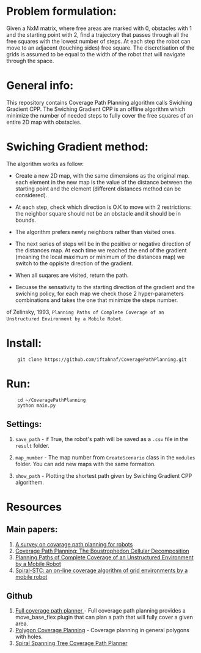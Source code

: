 # Problem formulation:

Given a NxM matrix, where free areas are marked with 0, obstacles with 1 and the starting point with 2, find a trajectory that passes through all the free squares with the lowest number of steps. At each step the robot can move to an adjacent (touching sides) free square. The discretisation of the grids is assumed to be equal to the width of the robot that will navigate through the space.

# General info:

This repository contains Coverage Path Planning algorithm calls Swiching Gradient CPP.
The Swiching Gradient CPP is an offline algorithm which minimize the number of needed steps to fully cover the free squares of an entire 2D map with obstacles.

# Swiching Gradient method:

The algorithm works as follow:

* Create a new 2D map, with the same dimensions as the original map. each element in the new map is the value of the distance between the starting point and the element (different distances method can be considered).

* At each step, check which direction is O.K to move with 2 restrictions: the neighbor square should not be an obstacle and it should be in bounds. 

* The algorithm prefers newly neighbors rather than visited ones.

* The next series of steps will be in the positive or negative direction of the distances map. 
At each time we reached the end of the gradient (meaning the local maximum or minimum of the distances map) we switch to the oppisite direction of the gradient.

* When all suqares are visited, return the path.

* Becuase the sensativity to the starting direction of the gradient and the swiching policy, for each map we check those 2 hyper-parameters combinations and takes the one that minimize the steps number.


of Zelinsky, 1993, `Planning Paths of Complete Coverage of an Unstructured Environment by a Mobile Robot`.

# Install:

        git clone https://github.com/iftahnaf/CoveragePathPlanning.git

# Run:

        cd ~/CoveragePathPlanning
        python main.py

## Settings:

1. `save_path` - if True, the robot's path will be saved as a `.csv` file in the `result` folder.

2. `map_number` - The map number from `CreateScenario` class in the `modules` folder. You can add new maps with the same formation.

3. `show_path` - Plotting the shortest path given by Swiching Gradient CPP algorithem.

# Resources

## Main papers:
1. [A survey on covarage path planning for robots](https://www.sciencedirect.com/science/article/abs/pii/S092188901300167X)
2. [Coverage Path Planning: The Boustrophedon Cellular Decomposition](https://link.springer.com/chapter/10.1007/978-1-4471-1273-0_32)
3. [Planning Paths of Complete Coverage of an Unstructured Environment by a Mobile Robot](https://citeseerx.ist.psu.edu/viewdoc/download?doi=10.1.1.53.7617&rep=rep1&type=pdf)
4. [Spiral-STC: an on-line coverage algorithm of grid environments by a mobile robot](https://ieeexplore.ieee.org/abstract/document/1013479)

## Github
1. [Full coverage path planner ](https://github.com/nobleo/full_coverage_path_planner) - Full coverage path planning provides a move_base_flex plugin that can plan a path that will fully cover a given area.
2. [Polygon Coverage Planning](https://github.com/ethz-asl/polygon_coverage_planning)  - Coverage planning in general polygons with holes.
3. [Spiral Spanning Tree Coverage Path Planner](https://github.com/AtsushiSakai/PythonRobotics/blob/master/PathPlanning/SpiralSpanningTreeCPP/spiral_spanning_tree_coverage_path_planner.py)





